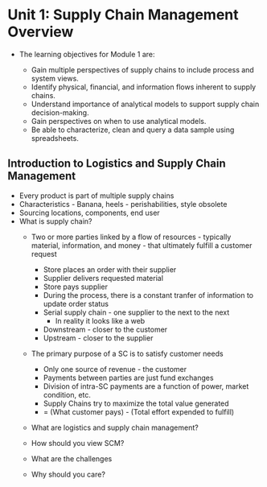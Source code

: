 # Unit 1: Supply Chain Management Overview

  * The learning objectives for Module 1 are:

    * Gain multiple perspectives of supply chains to include process and system views.
    * Identify physical, financial, and information flows inherent to supply chains.
    * Understand importance of analytical models to support supply chain decision-making.
    * Gain perspectives on when to use analytical models.
    * Be able to characterize, clean and query a data sample using spreadsheets.
    
##  Introduction to Logistics and Supply Chain Management

  * Every product is part of multiple supply chains
  * Characteristics - Banana, heels - perishabilities, style obsolete
  * Sourcing locations, components, end user
  * What is supply chain?
    * Two or more parties linked by a flow of resources - typically material, information, and money - that ultimately fulfill a customer request
      * Store places an order with their supplier
      * Supplier delivers requested material
      * Store pays supplier
      * During the process, there is a constant tranfer of information to update order status
      * Serial supply chain - one supplier to the next to the next
        * In reality it looks like a web
      * Downstream - closer to the customer
      * Upstream - closer to the supplier 
    * The primary purpose of a SC is to satisfy customer needs
      * Only one source of revenue - the customer
      * Payments between parties are just fund exchanges
      * Division of intra-SC payments are a function of power, market condition, 
      etc.
      * Supply Chains try to maximize the total value generated
       * = (What customer pays) - (Total effort expended to fulfill)

    
    * What are logistics and supply chain management?
    * How should you view SCM?
    * What are the challenges
    * Why should you care?
